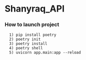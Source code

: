 # Shanyraq_API

### How to launch project

```
  1) pip install poetry
  2) poetry init
  3) poetry install
  4) poetry shell
  5) uvicorn app.main:app --reload
```
